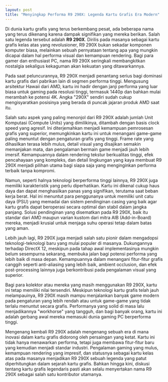 ```yaml
---
layout: post
title: "Menyingkap Performa R9 290X: Legenda Kartu Grafis Era Modern"
---
```


Di dunia kartu grafis yang terus berkembang pesat, ada beberapa nama yang terus dikenang karena dampak signifikan yang mereka berikan. Salah satu legenda tersebut adalah **R9 290X**. Dirilis pada masanya sebagai kartu grafis kelas atas yang revolusioner, R9 290X bukan sekadar komponen komputer biasa, melainkan sebuah pernyataan tentang apa yang mungkin dicapai dalam hal performa visual dan kemampuan rendering. Bagi para gamer dan enthusiast PC, nama R9 290X seringkali membangkitkan nostalgia sekaligus kekaguman akan kekuatan yang ditawarkannya.

Pada saat peluncurannya, R9 290X menjadi penantang serius bagi dominasi kartu grafis dari pabrikan lain di segmen performa tinggi. Mengusung arsitektur Hawaii dari AMD, kartu ini hadir dengan janji performa yang luar biasa untuk gaming pada resolusi tinggi, termasuk 1440p dan bahkan mulai merambah ke potensi 4K. Angka "290X" sendiri sudah cukup mengisyaratkan posisinya yang berada di puncak jajaran produk AMD saat itu.

Salah satu aspek yang paling menonjol dari R9 290X adalah jumlah Unit Komputasi (Compute Units) yang dimilikinya, ditambah dengan basis clock speed yang agresif. Ini diterjemahkan menjadi kemampuan pemrosesan grafis yang superior, memungkinkan kartu ini untuk menangani game-game paling menuntut dengan pengaturan grafis yang tinggi. Frame rate yang dihasilkan terasa lebih mulus, detail visual yang disajikan semakin memanjakan mata, dan pengalaman bermain game menjadi jauh lebih imersif. Kemampuannya dalam rendering tekstur berkualitas tinggi, efek pencahayaan yang kompleks, dan detail lingkungan yang kaya membuat R9 290X menjadi pilihan utama bagi siapa saja yang menginginkan performa terbaik tanpa kompromi.

Namun, seperti halnya teknologi berperforma tinggi lainnya, R9 290X juga memiliki karakteristik yang perlu diperhatikan. Kartu ini dikenal cukup haus daya dan dapat menghasilkan panas yang signifikan, terutama saat beban kerja berat. Hal ini menuntut para penggunanya untuk memiliki unit catu daya (PSU) yang memadai dan sistem pendinginan casing yang baik agar kartu grafis dapat beroperasi secara optimal dan stabil dalam jangka panjang. Solusi pendinginan yang disematkan pada R9 290X, baik itu standar dari AMD maupun varian kustom dari mitra AIB (Add-in-Board) mereka, menjadi krusial untuk menjaga suhu operasi tetap dalam batas yang aman.

Lebih jauh lagi, R9 290X juga menjadi salah satu pionir dalam mengadopsi teknologi-teknologi baru yang mulai populer di masanya. Dukungannya terhadap DirectX 12, meskipun pada tahap awal implementasinya mungkin belum sesempurna sekarang, membuka jalan bagi potensi performa yang lebih baik di masa depan. Kemampuannya dalam menangani fitur-fitur grafis canggih seperti anti-aliasing yang lebih baik, ambient occlusion, dan efek post-processing lainnya juga berkontribusi pada pengalaman visual yang superior.

Bagi para kolektor atau mereka yang masih menggunakan R9 290X, kartu ini tetap memiliki nilai tersendiri. Meskipun teknologi kartu grafis telah jauh melampauinya, R9 290X masih mampu menjalankan banyak game modern pada pengaturan yang lebih rendah atau untuk game-game yang tidak terlalu menuntut secara grafis. Performanya yang solid di masa lalu menjadikannya "workhorse" yang tangguh, dan bagi banyak orang, kartu ini adalah gerbang awal mereka memasuki dunia gaming PC berperforma tinggi.

Mengenang kembali R9 290X adalah mengenang sebuah era di mana inovasi dalam kartu grafis didorong oleh persaingan yang ketat. Kartu ini tidak hanya menawarkan performa, tetapi juga membawa fitur-fitur baru yang kemudian menjadi standar industri. Pengalaman gaming yang mulus, kemampuan rendering yang impresif, dan statusnya sebagai kartu kelas atas pada masanya menjadikan R9 290X sebuah legenda yang patut diperhitungkan dalam sejarah kartu grafis. Bahkan hingga kini, diskusi tentang kartu grafis legendaris pasti akan selalu menyertakan nama R9 290X sebagai salah satu kontributor utamanya.
